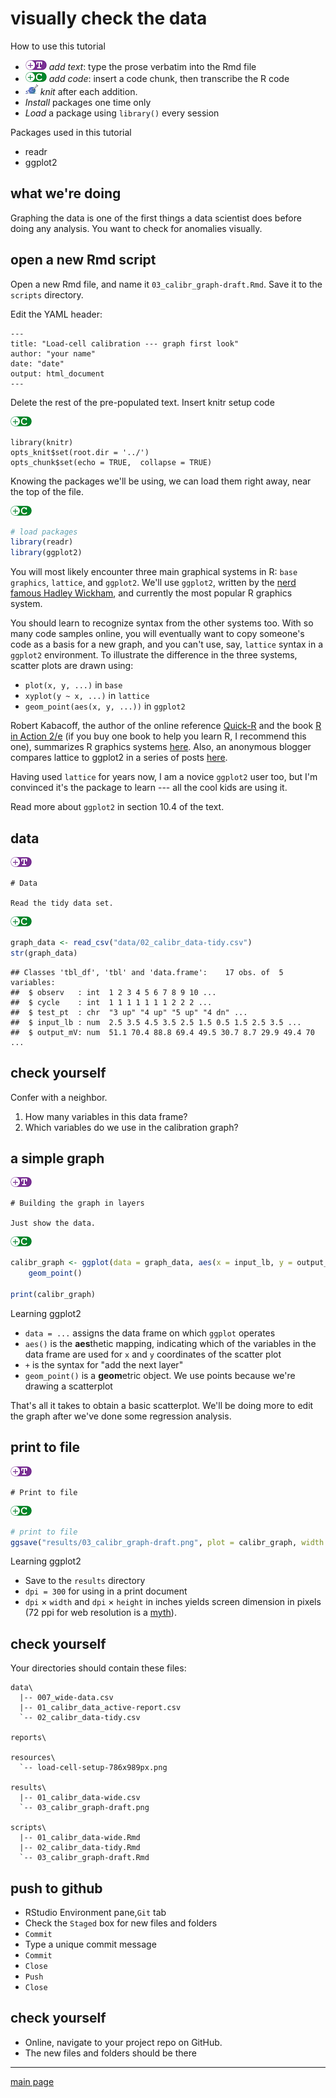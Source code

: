 
# visually check the data





How to use this tutorial 

- ![](images/text-icon.png)<!-- --> *add text*: type the prose verbatim into the Rmd file 
- ![](images/code-icon.png)<!-- --> *add code*: insert a code chunk, then transcribe the R code 
- ![](images/knit-icon.png)<!-- --> *knit* after each addition. 
- *Install* packages one time only
- *Load* a package using `library()` every session

Packages used in this tutorial  

- readr
- ggplot2

## what we're doing 

Graphing the data is one of the first things a data scientist does before doing any analysis. You want to check for anomalies visually.  

## open a new Rmd script

Open a new Rmd file, and name it `03_calibr_graph-draft.Rmd`. Save it to the `scripts` directory.

Edit the YAML header:  

    ---
    title: "Load-cell calibration --- graph first look"
    author: "your name"
    date: "date"
    output: html_document
    ---

Delete the rest of the pre-populated text. Insert knitr setup code

![](images/code-icon.png)<!-- --> 

    library(knitr)
    opts_knit$set(root.dir = '../')
    opts_chunk$set(echo = TRUE,  collapse = TRUE)

Knowing the packages we'll be using, we can load them right away, near the top of the file.

![](images/code-icon.png)<!-- -->


```r
# load packages
library(readr)
library(ggplot2)
```

You will most likely encounter three main graphical systems in R: `base graphics`, `lattice`, and `ggplot2`. We'll use `ggplot2`, written by the [nerd famous Hadley Wickham](http://priceonomics.com/hadley-wickham-the-man-who-revolutionized-r/), and currently the most popular R graphics system. 

You should learn to recognize syntax from the other systems too. With so many code samples online, you will eventually want to copy someone's code as a basis for a new graph, and you can't use, say, `lattice` syntax in a `ggplot2` environment. To illustrate the difference in the three systems, scatter plots are drawn using: 

- `plot(x, y, ...)` in `base`
- `xyplot(y ~ x, ...)` in `lattice` 
- `geom_point(aes(x, y, ...))` in `ggplot2`

Robert Kabacoff, the author of the online reference [Quick-R](http://www.statmethods.net/) and the book [R in Action  2/e](https://www.manning.com/books/r-in-action-second-edition) (if you buy one book to help you learn R, I recommend this one), summarizes R graphics systems [here](http://www.slideshare.net/kabacoff/r-for-data-visualization-and-graphics-31577136?next_slideshow=1). Also, an anonymous blogger compares lattice to ggplot2 in a series of posts [here](https://learnr.wordpress.com/2009/08/26/ggplot2-version-of-figures-in-lattice-multivariate-data-visualization-with-r-final-part/). 

Having used `lattice` for years now, I am a novice `ggplot2` user too, but I'm convinced it's the package to learn --- all the cool kids are using it. 

Read more about `ggplot2` in section 10.4 of the text. 

## data 

![](images/text-icon.png)<!-- -->

    # Data

    Read the tidy data set.

![](images/code-icon.png)<!-- -->


```r
graph_data <- read_csv("data/02_calibr_data-tidy.csv")
str(graph_data)
```

```
## Classes 'tbl_df', 'tbl' and 'data.frame':	17 obs. of  5 variables:
##  $ observ   : int  1 2 3 4 5 6 7 8 9 10 ...
##  $ cycle    : int  1 1 1 1 1 1 1 2 2 2 ...
##  $ test_pt  : chr  "3 up" "4 up" "5 up" "4 dn" ...
##  $ input_lb : num  2.5 3.5 4.5 3.5 2.5 1.5 0.5 1.5 2.5 3.5 ...
##  $ output_mV: num  51.1 70.4 88.8 69.4 49.5 30.7 8.7 29.9 49.4 70 ...
```

## check yourself

Confer with a neighbor.

1. How many variables in this data frame?
2. Which variables do we use in the calibration graph?

## a simple graph

![](images/text-icon.png)<!-- -->

    # Building the graph in layers

    Just show the data. 

![](images/code-icon.png)<!-- -->


```r
calibr_graph <- ggplot(data = graph_data, aes(x = input_lb, y = output_mV)) +
	geom_point()

print(calibr_graph)
```

Learning ggplot2

- `data = ...` assigns the data frame on which `ggplot` operates
- `aes()` is the **aes**thetic mapping, indicating which of the variables in the data frame are used for `x` and `y` coordinates of the scatter plot
- `+` is the syntax for "add the next layer"
- `geom_point()` is a **geom**etric object. We use points because we're drawing a scatterplot

That's all it takes to obtain a basic scatterplot. We'll be doing more to edit the graph after we've done some regression analysis. 

## print to file 

![](images/text-icon.png)<!-- -->

    # Print to file  

![](images/code-icon.png)<!-- -->


```r
# print to file
ggsave("results/03_calibr_graph-draft.png", plot = calibr_graph, width = 6, height = 4, units = "in", dpi = 300)
```

Learning ggplot2

- Save to the `results` directory 
- `dpi = 300` for using in a print document
- `dpi` $\times$ `width` and `dpi` $\times$ `height` in inches yields screen dimension in pixels (72 ppi for web resolution is a  [myth](http://www.photoshopessentials.com/essentials/the-72-ppi-web-resolution-myth/)).


## check yourself

Your directories should contain these files:

    data\
      |-- 007_wide-data.csv
      |-- 01_calibr_data_active-report.csv
      `-- 02_calibr_data-tidy.csv

    reports\
    
    resources\
      `-- load-cell-setup-786x989px.png 
      
    results\
      |-- 01_calibr_data-wide.csv 
      `-- 03_calibr_graph-draft.png 
      
    scripts\
      |-- 01_calibr_data-wide.Rmd 
      |-- 02_calibr_data-tidy.Rmd 
      `-- 03_calibr_graph-draft.Rmd 
      
## push to github

- RStudio Environment pane,`Git` tab  
- Check the `Staged` box for new files and folders 
- `Commit` 
- Type a unique commit message 
- `Commit` 
- `Close` 
- `Push` 
- `Close` 

## check yourself

- Online, navigate to your project repo on GitHub. 
- The new files and folders should be there 

---

[main page](../README.md)  
